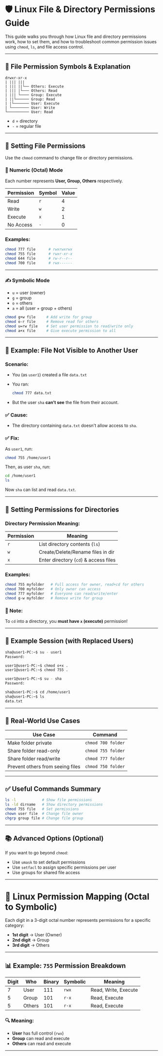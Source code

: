 # 🛡️ Linux File & Directory Permissions Guide

This guide walks you through how Linux file and directory permissions work, how to set them, and how to troubleshoot common permission issues using `chmod`, `ls`, and file access control.

---

## 📁 File Permission Symbols & Explanation

```plaintext
drwxr-xr-x
| ||| |||
| ||| ||└── Others: Execute
| ||| |└─── Others: Read
| ||| └──── Group: Execute
| ||└────── Group: Read
| |└─────── User: Execute
| └──────── User: Write
└────────── User: Read
```

* `d` = directory
* `-` = regular file

---

## 🔧 Setting File Permissions

Use the `chmod` command to change file or directory permissions.

### 🔢 Numeric (Octal) Mode

Each number represents **User, Group, Others** respectively.

| Permission | Symbol | Value |
| ---------- | ------ | ----- |
| Read       | `r`    | 4     |
| Write      | `w`    | 2     |
| Execute    | `x`    | 1     |
| No Access  | `-`    | 0     |

### Examples:

```bash
chmod 777 file      # rwxrwxrwx
chmod 755 file      # rwxr-xr-x
chmod 644 file      # rw-r--r--
chmod 700 file      # rwx------
```

---

### ✍️ Symbolic Mode

* `u` = user (owner)
* `g` = group
* `o` = others
* `a` = all (user + group + others)

```bash
chmod g+w file     # Add write for group
chmod o-r file     # Remove read for others
chmod u=rw file    # Set user permission to read/write only
chmod a+x file     # Give execute permission to all
```

---

## 👥 Example: File Not Visible to Another User

### Scenario:

* You (as `user1`) created a file `data.txt`
* You ran:

  ```bash
  chmod 777 data.txt
  ```
* But the user `sha` **can’t see** the file from their account.

### ✅ Cause:

* The directory containing `data.txt` doesn't allow access to `sha`.

### ✅ Fix:

As `user1`, run:

```bash
chmod 755 /home/user1
```

Then, as user `sha`, run:

```bash
cd /home/user1
ls
```

Now `sha` can list and read `data.txt`.

---

## 📂 Setting Permissions for Directories

### Directory Permission Meaning:

| Permission | Meaning                               |
| ---------- | ------------------------------------- |
| `r`        | List directory contents (`ls`)        |
| `w`        | Create/Delete/Rename files in dir     |
| `x`        | Enter directory (`cd`) & access files |

### Examples:

```bash
chmod 755 myfolder   # Full access for owner, read+cd for others
chmod 700 myfolder   # Only owner can access
chmod 777 myfolder   # Everyone can read/write/enter
chmod g-w myfolder   # Remove write for group
```

### 📝 Note:

To `cd` into a directory, you **must have `x` (execute)** permission!

---

## 🧪 Example Session (with Replaced Users)

```bash
sha@user1-PC:~$ su - user1
Password:

user1@user1-PC:~$ chmod o+x .
user1@user1-PC:~$ chmod 755 .

user1@user1-PC:~$ su - sha
Password:

sha@user1-PC:~$ cd /home/user1
sha@user1-PC:~$ ls
data.txt
```

---

## 📝 Real-World Use Cases

| Use Case                         | Command            |
| -------------------------------- | ------------------ |
| Make folder private              | `chmod 700 folder` |
| Share folder read-only           | `chmod 755 folder` |
| Share folder read/write          | `chmod 777 folder` |
| Prevent others from seeing files | `chmod 750 folder` |

---

## ✅ Useful Commands Summary

```bash
ls -l            # Show file permissions
ls -ld dirname   # Show directory permissions
chmod 755 file   # Set permissions
chown user file  # Change file owner
chgrp group file # Change file group
```

---

## 📚 Advanced Options (Optional)

If you want to go beyond `chmod`:

* Use `umask` to set default permissions
* Use `setfacl` to assign specific permissions per user
* Use groups for shared file access

---

# 🔐 Linux Permission Mapping (Octal to Symbolic)

Each digit in a 3-digit octal number represents permissions for a specific category:

* **1st digit** → User (Owner)
* **2nd digit** → Group
* **3rd digit** → Others

---

## 📊 Example: `755` Permission Breakdown

| Digit | Who    | Binary | Symbolic | Meaning              |
| ----- | ------ | ------ | -------- | -------------------- |
| 7     | User   | 111    | `rwx`    | Read, Write, Execute |
| 5     | Group  | 101    | `r-x`    | Read, Execute        |
| 5     | Others | 101    | `r-x`    | Read, Execute        |

### 🔍 Meaning:

* **User** has full control (`rwx`)
* **Group** can read and execute
* **Others** can read and execute

---
